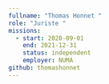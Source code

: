 ```yaml
---
fullname: "Thomas Honnet "
role: "Juriste "
missions:
  - start: 2020-09-01
    end: 2021-12-31
    status: independent
    employer: NUMA
github: thomashonnet
---
```

